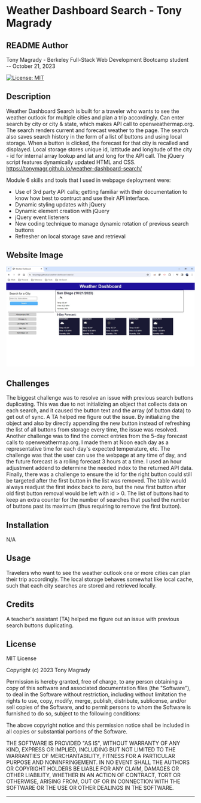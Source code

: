 # Weather Dashboard Search - Tony Magrady

## README Author
Tony Magrady - Berkeley Full-Stack Web Development Bootcamp student <br>
-- October 21, 2023

[![License: MIT](https://img.shields.io/badge/License-MIT-yellow.svg)](https://opensource.org/licenses/MIT)

## Description
Weather Dashboard Search is built for a traveler who wants to see the weather outlook for multiple cities and plan a trip accordingly.
Can enter search by city or city & state, which makes API call to openweathermap.org.
The search renders current and forecast weather to the page.
The search also saves search history in the form of a list of buttons and using local storage.
When a button is clicked, the forecast for that city is recalled and displayed. Local storage stores unique id, lattitude and longitude of the city -  id for internal array lookup and lat and long for the API call.  The jQuery script features dynamically updated HTML and CSS. <br>
https://tonymagr.github.io/weather-dashboard-search/

Module 6 skills and tools that I used in webpage deployment were:
- Use of 3rd party API calls; getting familiar with their documentation to know how best to contruct and use their API interface.
- Dynamic styling updates with jQuery
- Dynamic element creation with jQuery
- jQuery event listeners
- New coding technique to manage dynamic rotation of previous search buttons
- Refresher on local storage save and retrieval

## Website Image
![Website Image](./Assets/img/deployed-weather-dashboard.jpg)

## Challenges
The biggest challenge was to resolve an issue with previous search buttons duplicating. This was due to not initializing an object that collects data on each search, and it caused the button text and the array (of button data) to get out of sync. A TA helped me figure out the issue. By initializing the object and also by directly appending the new button instead of refreshing the list of all buttons from storage every time, the issue was resolved. 
Another challenge was to find the correct entries from the 5-day forecast calls to openweathermap.org. I made them at Noon each day as a representative time for each day's expected temperature, etc. The challenge was that the user can use the webpage at any time of day, and the future forecast is a rolling forecast 3 hours at a time. I used an hour adjustment addend to determine the needed index to the returned API data.
Finally, there was a challenge to ensure the id for the right button could still be targeted after the first button in the list was removed. The table would always readjust the first index back to zero, but the new first button after old first button removal would be left with id > 0. The list of buttons had to keep an extra counter for the number of searches that pushed the number of buttons past its maximum (thus requiring to remove the first button).

## Installation
N/A

## Usage
Travelers who want to see the weather outlook one or more cities can plan their trip accordingly.
The local storage behaves somewhat like local cache, such that each city searches are stored and retrieved locally. 

## Credits
A teacher's assistant (TA) helped me figure out an issue with previous search buttons duplicating.

## License
MIT License

Copyright (c) 2023 Tony Magrady

Permission is hereby granted, free of charge, to any person obtaining a copy
of this software and associated documentation files (the "Software"), to deal
in the Software without restriction, including without limitation the rights
to use, copy, modify, merge, publish, distribute, sublicense, and/or sell
copies of the Software, and to permit persons to whom the Software is
furnished to do so, subject to the following conditions:

The above copyright notice and this permission notice shall be included in all
copies or substantial portions of the Software.

THE SOFTWARE IS PROVIDED "AS IS", WITHOUT WARRANTY OF ANY KIND, EXPRESS OR
IMPLIED, INCLUDING BUT NOT LIMITED TO THE WARRANTIES OF MERCHANTABILITY,
FITNESS FOR A PARTICULAR PURPOSE AND NONINFRINGEMENT. IN NO EVENT SHALL THE
AUTHORS OR COPYRIGHT HOLDERS BE LIABLE FOR ANY CLAIM, DAMAGES OR OTHER
LIABILITY, WHETHER IN AN ACTION OF CONTRACT, TORT OR OTHERWISE, ARISING FROM,
OUT OF OR IN CONNECTION WITH THE SOFTWARE OR THE USE OR OTHER DEALINGS IN THE
SOFTWARE.

---